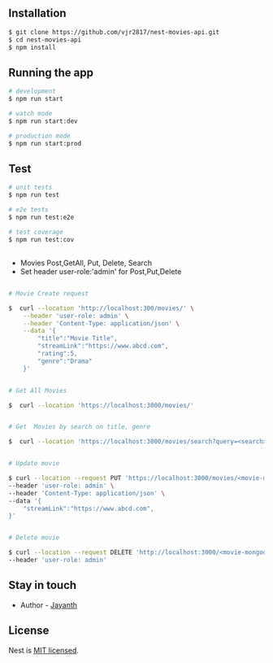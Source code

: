 ## Installation

```bash
$ git clone https://github.com/vjr2817/nest-movies-api.git
$ cd nest-movies-api
$ npm install
```

## Running the app

```bash
# development
$ npm run start

# watch mode
$ npm run start:dev

# production mode
$ npm run start:prod
```

## Test

```bash
# unit tests
$ npm run test

# e2e tests
$ npm run test:e2e

# test coverage
$ npm run test:cov
```

## 

- Movies Post,GetAll, Put, Delete, Search
- Set header user-role:'admin' for Post,Put,Delete 

```bash

# Movie Create request

$  curl --location 'http://localhost:300/movies/' \
    --header 'user-role: admin' \
    --header 'Content-Type: application/json' \
    --data '{
        "title":"Movie Title",
        "streamLink":"https://www.abcd.com",
        "rating":5,
        "genre":"Drama"
    }'

```

```bash

# Get All Movies

$  curl --location 'https://localhost:3000/movies/' 

```

```bash

# Get  Movies by search on title, genre

$  curl --location 'https://localhost:3000/movies/search?query=<search>' 

```

```bash

# Update movie

$ curl --location --request PUT 'https://localhost:3000/movies/<movie-mongodb-id>' \
--header 'user-role: admin' \
--header 'Content-Type: application/json' \
--data '{
    "streamLink":"https://www.abcd.com",
}'

```

```bash

# Delete movie

$ curl --location --request DELETE 'http://localhost:3000/<movie-mongodb-id>' \
--header 'user-role: admin'

```

## Stay in touch

- Author - [Jayanth](https://www.linkedin.com/in/vjayanthreddy/)


## License

Nest is [MIT licensed](LICENSE).

